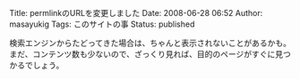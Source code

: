 Title: permlinkのURLを変更しました
Date: 2008-06-28 06:52
Author: masayukig
Tags: このサイトの事
Status: published

検索エンジンからたどってきた場合は、ちゃんと表示されないことがあるかも。
まだ、コンテンツ数も少ないので、ざっくり見れば、目的のページがすぐに見つかるでしょう。
